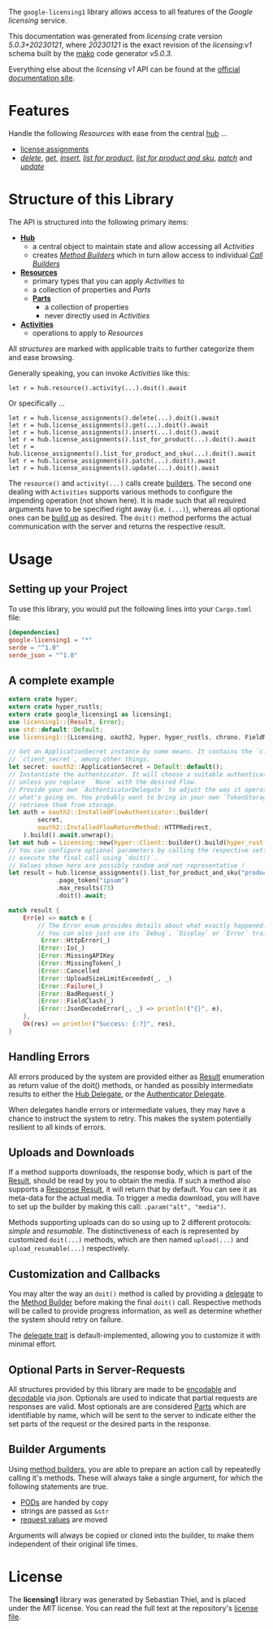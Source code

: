 <!---
DO NOT EDIT !
This file was generated automatically from 'src/generator/templates/api/README.md.mako'
DO NOT EDIT !
-->
The `google-licensing1` library allows access to all features of the *Google licensing* service.

This documentation was generated from *licensing* crate version *5.0.3+20230121*, where *20230121* is the exact revision of the *licensing:v1* schema built by the [mako](http://www.makotemplates.org/) code generator *v5.0.3*.

Everything else about the *licensing* *v1* API can be found at the
[official documentation site](https://developers.google.com/admin-sdk/licensing/).
# Features

Handle the following *Resources* with ease from the central [hub](https://docs.rs/google-licensing1/5.0.3+20230121/google_licensing1/Licensing) ...

* [license assignments](https://docs.rs/google-licensing1/5.0.3+20230121/google_licensing1/api::LicenseAssignment)
 * [*delete*](https://docs.rs/google-licensing1/5.0.3+20230121/google_licensing1/api::LicenseAssignmentDeleteCall), [*get*](https://docs.rs/google-licensing1/5.0.3+20230121/google_licensing1/api::LicenseAssignmentGetCall), [*insert*](https://docs.rs/google-licensing1/5.0.3+20230121/google_licensing1/api::LicenseAssignmentInsertCall), [*list for product*](https://docs.rs/google-licensing1/5.0.3+20230121/google_licensing1/api::LicenseAssignmentListForProductCall), [*list for product and sku*](https://docs.rs/google-licensing1/5.0.3+20230121/google_licensing1/api::LicenseAssignmentListForProductAndSkuCall), [*patch*](https://docs.rs/google-licensing1/5.0.3+20230121/google_licensing1/api::LicenseAssignmentPatchCall) and [*update*](https://docs.rs/google-licensing1/5.0.3+20230121/google_licensing1/api::LicenseAssignmentUpdateCall)




# Structure of this Library

The API is structured into the following primary items:

* **[Hub](https://docs.rs/google-licensing1/5.0.3+20230121/google_licensing1/Licensing)**
    * a central object to maintain state and allow accessing all *Activities*
    * creates [*Method Builders*](https://docs.rs/google-licensing1/5.0.3+20230121/google_licensing1/client::MethodsBuilder) which in turn
      allow access to individual [*Call Builders*](https://docs.rs/google-licensing1/5.0.3+20230121/google_licensing1/client::CallBuilder)
* **[Resources](https://docs.rs/google-licensing1/5.0.3+20230121/google_licensing1/client::Resource)**
    * primary types that you can apply *Activities* to
    * a collection of properties and *Parts*
    * **[Parts](https://docs.rs/google-licensing1/5.0.3+20230121/google_licensing1/client::Part)**
        * a collection of properties
        * never directly used in *Activities*
* **[Activities](https://docs.rs/google-licensing1/5.0.3+20230121/google_licensing1/client::CallBuilder)**
    * operations to apply to *Resources*

All *structures* are marked with applicable traits to further categorize them and ease browsing.

Generally speaking, you can invoke *Activities* like this:

```Rust,ignore
let r = hub.resource().activity(...).doit().await
```

Or specifically ...

```ignore
let r = hub.license_assignments().delete(...).doit().await
let r = hub.license_assignments().get(...).doit().await
let r = hub.license_assignments().insert(...).doit().await
let r = hub.license_assignments().list_for_product(...).doit().await
let r = hub.license_assignments().list_for_product_and_sku(...).doit().await
let r = hub.license_assignments().patch(...).doit().await
let r = hub.license_assignments().update(...).doit().await
```

The `resource()` and `activity(...)` calls create [builders][builder-pattern]. The second one dealing with `Activities`
supports various methods to configure the impending operation (not shown here). It is made such that all required arguments have to be
specified right away (i.e. `(...)`), whereas all optional ones can be [build up][builder-pattern] as desired.
The `doit()` method performs the actual communication with the server and returns the respective result.

# Usage

## Setting up your Project

To use this library, you would put the following lines into your `Cargo.toml` file:

```toml
[dependencies]
google-licensing1 = "*"
serde = "^1.0"
serde_json = "^1.0"
```

## A complete example

```Rust
extern crate hyper;
extern crate hyper_rustls;
extern crate google_licensing1 as licensing1;
use licensing1::{Result, Error};
use std::default::Default;
use licensing1::{Licensing, oauth2, hyper, hyper_rustls, chrono, FieldMask};

// Get an ApplicationSecret instance by some means. It contains the `client_id` and
// `client_secret`, among other things.
let secret: oauth2::ApplicationSecret = Default::default();
// Instantiate the authenticator. It will choose a suitable authentication flow for you,
// unless you replace  `None` with the desired Flow.
// Provide your own `AuthenticatorDelegate` to adjust the way it operates and get feedback about
// what's going on. You probably want to bring in your own `TokenStorage` to persist tokens and
// retrieve them from storage.
let auth = oauth2::InstalledFlowAuthenticator::builder(
        secret,
        oauth2::InstalledFlowReturnMethod::HTTPRedirect,
    ).build().await.unwrap();
let mut hub = Licensing::new(hyper::Client::builder().build(hyper_rustls::HttpsConnectorBuilder::new().with_native_roots().https_or_http().enable_http1().build()), auth);
// You can configure optional parameters by calling the respective setters at will, and
// execute the final call using `doit()`.
// Values shown here are possibly random and not representative !
let result = hub.license_assignments().list_for_product_and_sku("productId", "skuId", "customerId")
             .page_token("ipsum")
             .max_results(73)
             .doit().await;

match result {
    Err(e) => match e {
        // The Error enum provides details about what exactly happened.
        // You can also just use its `Debug`, `Display` or `Error` traits
         Error::HttpError(_)
        |Error::Io(_)
        |Error::MissingAPIKey
        |Error::MissingToken(_)
        |Error::Cancelled
        |Error::UploadSizeLimitExceeded(_, _)
        |Error::Failure(_)
        |Error::BadRequest(_)
        |Error::FieldClash(_)
        |Error::JsonDecodeError(_, _) => println!("{}", e),
    },
    Ok(res) => println!("Success: {:?}", res),
}

```
## Handling Errors

All errors produced by the system are provided either as [Result](https://docs.rs/google-licensing1/5.0.3+20230121/google_licensing1/client::Result) enumeration as return value of
the doit() methods, or handed as possibly intermediate results to either the
[Hub Delegate](https://docs.rs/google-licensing1/5.0.3+20230121/google_licensing1/client::Delegate), or the [Authenticator Delegate](https://docs.rs/yup-oauth2/*/yup_oauth2/trait.AuthenticatorDelegate.html).

When delegates handle errors or intermediate values, they may have a chance to instruct the system to retry. This
makes the system potentially resilient to all kinds of errors.

## Uploads and Downloads
If a method supports downloads, the response body, which is part of the [Result](https://docs.rs/google-licensing1/5.0.3+20230121/google_licensing1/client::Result), should be
read by you to obtain the media.
If such a method also supports a [Response Result](https://docs.rs/google-licensing1/5.0.3+20230121/google_licensing1/client::ResponseResult), it will return that by default.
You can see it as meta-data for the actual media. To trigger a media download, you will have to set up the builder by making
this call: `.param("alt", "media")`.

Methods supporting uploads can do so using up to 2 different protocols:
*simple* and *resumable*. The distinctiveness of each is represented by customized
`doit(...)` methods, which are then named `upload(...)` and `upload_resumable(...)` respectively.

## Customization and Callbacks

You may alter the way an `doit()` method is called by providing a [delegate](https://docs.rs/google-licensing1/5.0.3+20230121/google_licensing1/client::Delegate) to the
[Method Builder](https://docs.rs/google-licensing1/5.0.3+20230121/google_licensing1/client::CallBuilder) before making the final `doit()` call.
Respective methods will be called to provide progress information, as well as determine whether the system should
retry on failure.

The [delegate trait](https://docs.rs/google-licensing1/5.0.3+20230121/google_licensing1/client::Delegate) is default-implemented, allowing you to customize it with minimal effort.

## Optional Parts in Server-Requests

All structures provided by this library are made to be [encodable](https://docs.rs/google-licensing1/5.0.3+20230121/google_licensing1/client::RequestValue) and
[decodable](https://docs.rs/google-licensing1/5.0.3+20230121/google_licensing1/client::ResponseResult) via *json*. Optionals are used to indicate that partial requests are responses
are valid.
Most optionals are are considered [Parts](https://docs.rs/google-licensing1/5.0.3+20230121/google_licensing1/client::Part) which are identifiable by name, which will be sent to
the server to indicate either the set parts of the request or the desired parts in the response.

## Builder Arguments

Using [method builders](https://docs.rs/google-licensing1/5.0.3+20230121/google_licensing1/client::CallBuilder), you are able to prepare an action call by repeatedly calling it's methods.
These will always take a single argument, for which the following statements are true.

* [PODs][wiki-pod] are handed by copy
* strings are passed as `&str`
* [request values](https://docs.rs/google-licensing1/5.0.3+20230121/google_licensing1/client::RequestValue) are moved

Arguments will always be copied or cloned into the builder, to make them independent of their original life times.

[wiki-pod]: http://en.wikipedia.org/wiki/Plain_old_data_structure
[builder-pattern]: http://en.wikipedia.org/wiki/Builder_pattern
[google-go-api]: https://github.com/google/google-api-go-client

# License
The **licensing1** library was generated by Sebastian Thiel, and is placed
under the *MIT* license.
You can read the full text at the repository's [license file][repo-license].

[repo-license]: https://github.com/Byron/google-apis-rsblob/main/LICENSE.md

